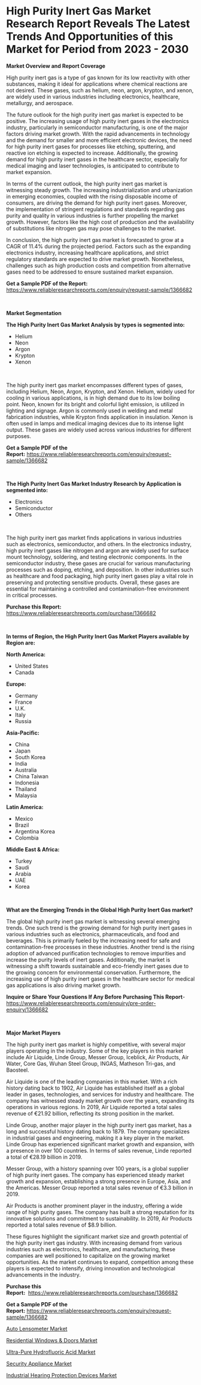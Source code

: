 <p><h1>High Purity Inert Gas Market Research Report Reveals The Latest Trends And Opportunities of this Market for Period from 2023 - 2030</h1></p><p><strong>Market Overview and Report Coverage</strong></p>
<p><p>High purity inert gas is a type of gas known for its low reactivity with other substances, making it ideal for applications where chemical reactions are not desired. These gases, such as helium, neon, argon, krypton, and xenon, are widely used in various industries including electronics, healthcare, metallurgy, and aerospace.</p><p>The future outlook for the high purity inert gas market is expected to be positive. The increasing usage of high purity inert gases in the electronics industry, particularly in semiconductor manufacturing, is one of the major factors driving market growth. With the rapid advancements in technology and the demand for smaller and more efficient electronic devices, the need for high purity inert gases for processes like etching, sputtering, and reactive ion etching is expected to increase. Additionally, the growing demand for high purity inert gases in the healthcare sector, especially for medical imaging and laser technologies, is anticipated to contribute to market expansion.</p><p>In terms of the current outlook, the high purity inert gas market is witnessing steady growth. The increasing industrialization and urbanization in emerging economies, coupled with the rising disposable income of consumers, are driving the demand for high purity inert gases. Moreover, the implementation of stringent regulations and standards regarding gas purity and quality in various industries is further propelling the market growth. However, factors like the high cost of production and the availability of substitutions like nitrogen gas may pose challenges to the market.</p><p>In conclusion, the high purity inert gas market is forecasted to grow at a CAGR of 11.4% during the projected period. Factors such as the expanding electronics industry, increasing healthcare applications, and strict regulatory standards are expected to drive market growth. Nonetheless, challenges such as high production costs and competition from alternative gases need to be addressed to ensure sustained market expansion.</p></p>
<p><strong>Get a Sample PDF of the Report:</strong> <a href="https://www.reliableresearchreports.com/enquiry/request-sample/1366682">https://www.reliableresearchreports.com/enquiry/request-sample/1366682</a></p>
<p>&nbsp;</p>
<p><strong>Market Segmentation</strong></p>
<p><strong>The High Purity Inert Gas Market Analysis by types is segmented into:</strong></p>
<p><ul><li>Helium</li><li>Neon</li><li>Argon</li><li>Krypton</li><li>Xenon</li></ul></p>
<p>&nbsp;</p>
<p><p>The high purity inert gas market encompasses different types of gases, including Helium, Neon, Argon, Krypton, and Xenon. Helium, widely used for cooling in various applications, is in high demand due to its low boiling point. Neon, known for its bright and colorful light emission, is utilized in lighting and signage. Argon is commonly used in welding and metal fabrication industries, while Krypton finds application in insulation. Xenon is often used in lamps and medical imaging devices due to its intense light output. These gases are widely used across various industries for different purposes.</p></p>
<p><strong>Get a Sample PDF of the Report:</strong>&nbsp;<a href="https://www.reliableresearchreports.com/enquiry/request-sample/1366682">https://www.reliableresearchreports.com/enquiry/request-sample/1366682</a></p>
<p>&nbsp;</p>
<p><strong>The High Purity Inert Gas Market Industry Research by Application is segmented into:</strong></p>
<p><ul><li>Electronics</li><li>Semiconductor</li><li>Others</li></ul></p>
<p>&nbsp;</p>
<p><p>The high purity inert gas market finds applications in various industries such as electronics, semiconductor, and others. In the electronics industry, high purity inert gases like nitrogen and argon are widely used for surface mount technology, soldering, and testing electronic components. In the semiconductor industry, these gases are crucial for various manufacturing processes such as doping, etching, and deposition. In other industries such as healthcare and food packaging, high purity inert gases play a vital role in preserving and protecting sensitive products. Overall, these gases are essential for maintaining a controlled and contamination-free environment in critical processes.</p></p>
<p><strong>Purchase this Report:</strong>&nbsp; <a href="https://www.reliableresearchreports.com/purchase/1366682">https://www.reliableresearchreports.com/purchase/1366682</a></p>
<p>&nbsp;</p>
<p><strong>In terms of Region, the High Purity Inert Gas Market Players available by Region are:</strong></p>
<p>
    <p> <strong> North America: </strong>
        <ul>
            <li>United States</li>
            <li>Canada</li>
        </ul>
        </p> 
    <p> <strong> Europe: </strong>
        <ul>
            <li>Germany</li>
            <li>France</li>
            <li>U.K.</li>
            <li>Italy</li>
            <li>Russia</li>
        </ul>
        </p> 
    <p> <strong> Asia-Pacific: </strong>
        <ul>
            <li>China</li>
            <li>Japan</li>
            <li>South Korea</li>
            <li>India</li>
            <li>Australia</li>
            <li>China Taiwan</li>
            <li>Indonesia</li>
            <li>Thailand</li>
            <li>Malaysia</li>
        </ul>
        </p> 
    <p> <strong> Latin America: </strong>
        <ul>
            <li>Mexico</li>
            <li>Brazil</li>
            <li>Argentina Korea</li>
            <li>Colombia</li>
        </ul>
        </p> 
    <p> <strong> Middle East & Africa: </strong>
        <ul>
            <li>Turkey</li>
            <li>Saudi</li>
            <li>Arabia</li>
            <li>UAE</li>
            <li>Korea</li>
        </ul>
    </p>
    </p>
<p>&nbsp;</p>
<p><strong>What are the Emerging Trends in the Global High Purity Inert Gas market?</strong></p>
<p><p>The global high purity inert gas market is witnessing several emerging trends. One such trend is the growing demand for high purity inert gases in various industries such as electronics, pharmaceuticals, and food and beverages. This is primarily fueled by the increasing need for safe and contamination-free processes in these industries. Another trend is the rising adoption of advanced purification technologies to remove impurities and increase the purity levels of inert gases. Additionally, the market is witnessing a shift towards sustainable and eco-friendly inert gases due to the growing concern for environmental conservation. Furthermore, the increasing use of high purity inert gases in the healthcare sector for medical gas applications is also driving market growth.</p></p>
<p><strong>Inquire or Share Your Questions If Any Before Purchasing This Report</strong>- <a href="https://www.reliableresearchreports.com/enquiry/pre-order-enquiry/1366682">https://www.reliableresearchreports.com/enquiry/pre-order-enquiry/1366682</a></p>
<p>&nbsp;</p>
<p><strong>Major Market Players</strong></p>
<p><p>The high purity inert gas market is highly competitive, with several major players operating in the industry. Some of the key players in this market include Air Liquide, Linde Group, Messer Group, Iceblick, Air Products, Air Water, Core Gas, Wuhan Steel Group, INGAS, Matheson Tri-gas, and Baosteel.</p><p>Air Liquide is one of the leading companies in this market. With a rich history dating back to 1902, Air Liquide has established itself as a global leader in gases, technologies, and services for industry and healthcare. The company has witnessed steady market growth over the years, expanding its operations in various regions. In 2019, Air Liquide reported a total sales revenue of €21.92 billion, reflecting its strong position in the market.</p><p>Linde Group, another major player in the high purity inert gas market, has a long and successful history dating back to 1879. The company specializes in industrial gases and engineering, making it a key player in the market. Linde Group has experienced significant market growth and expansion, with a presence in over 100 countries. In terms of sales revenue, Linde reported a total of €28.19 billion in 2019.</p><p>Messer Group, with a history spanning over 100 years, is a global supplier of high purity inert gases. The company has experienced steady market growth and expansion, establishing a strong presence in Europe, Asia, and the Americas. Messer Group reported a total sales revenue of €3.3 billion in 2019.</p><p>Air Products is another prominent player in the industry, offering a wide range of high purity gases. The company has built a strong reputation for its innovative solutions and commitment to sustainability. In 2019, Air Products reported a total sales revenue of $8.9 billion.</p><p>These figures highlight the significant market size and growth potential of the high purity inert gas industry. With increasing demand from various industries such as electronics, healthcare, and manufacturing, these companies are well positioned to capitalize on the growing market opportunities. As the market continues to expand, competition among these players is expected to intensify, driving innovation and technological advancements in the industry.</p></p>
<p><strong>Purchase this Report:</strong>&nbsp;&nbsp;<a href="https://www.reliableresearchreports.com/purchase/1366682">https://www.reliableresearchreports.com/purchase/1366682</a></p>
<p></p>
<p><strong>Get a Sample PDF of the Report:</strong>&nbsp;<a href="https://www.reliableresearchreports.com/enquiry/request-sample/1366682">https://www.reliableresearchreports.com/enquiry/request-sample/1366682</a></p>
<p><p><a href="https://medium.com/@anamariaagolli86/auto-lensometer-market-size-cagr-trends-2024-2030-db2354a58be0">Auto Lensometer Market</a></p><p><a href="https://issuu.com/reportprime-2/docs/residential-windows-doors-market-size-2030.pptx?fr=xKAE9_zU1NQ">Residential Windows & Doors Market</a></p><p><a href="https://github.com/RichRobinson5/Market-Research-Report-List-1/blob/main/ultra-pure-hydrofluoric-acid-market.md">Ultra-Pure Hydrofluoric Acid Market</a></p><p><a href="https://www.linkedin.com/pulse/security-appliance-market-size-growth-forecast-from-2023-ut7le/">Security Appliance Market</a></p><p><a href="https://github.com/RoccoManning/Market-Research-Report-List-1/blob/main/industrial-hearing-protection-devices-market.md">Industrial Hearing Protection Devices Market</a></p></p>